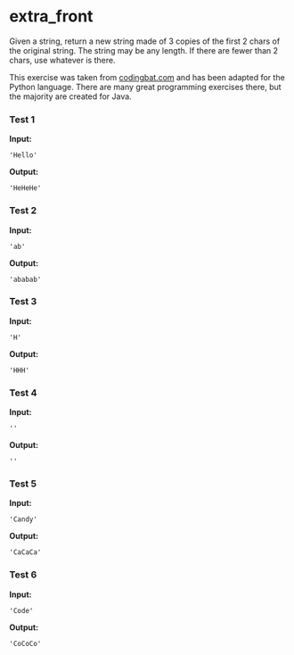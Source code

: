 # extra_front





Given a string, return a new string made of 3 copies of the first 2 chars of the original string. The string may be any length. If there are fewer than 2 chars, use whatever is there.

This exercise was taken from [codingbat.com](https://codingbat.com/prob/p172063) and has been adapted for the Python language. There are many great programming exercises there, but the majority are created for Java.






### Test 1
**Input:**
```
'Hello'
```
**Output:**
```
'HeHeHe'
```
### Test 2
**Input:**
```
'ab'
```
**Output:**
```
'ababab'
```
### Test 3
**Input:**
```
'H'
```
**Output:**
```
'HHH'
```
### Test 4
**Input:**
```
''
```
**Output:**
```
''
```
### Test 5
**Input:**
```
'Candy'
```
**Output:**
```
'CaCaCa'
```
### Test 6
**Input:**
```
'Code'
```
**Output:**
```
'CoCoCo'
```

